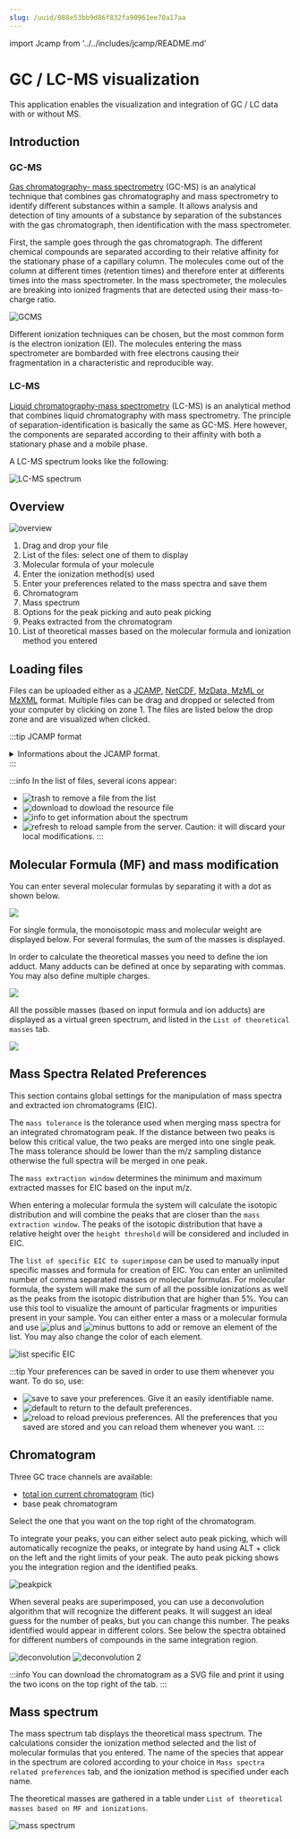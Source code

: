```yaml
---
slug: /uuid/088e53bb9d86f832fa90961ee70a17aa
---
```


import Jcamp from '../../includes/jcamp/README.md'

# GC / LC-MS visualization

This application enables the visualization and integration of GC / LC data with or without MS.

## Introduction 

### GC-MS
[Gas chromatography- mass spectrometry](https://en.wikipedia.org/wiki/Gas_chromatography–mass_spectrometry) (GC-MS) is an analytical technique that combines gas chromatography and mass spectrometry to identify different substances within a sample. It allows analysis and detection of tiny amounts of a substance by separation of the substances with the gas chromatograph, then identification with the mass spectrometer. 

First, the sample  goes through the gas chromatograph. The different chemical compounds are separated according to their relative affinity for the stationary phase of a capillary column. The molecules come out of the column at different times (retention times) and therefore enter at differents times into the mass spectrometer. In the mass spectrometer, the molecules are breaking into ionized fragments that are detected using their mass-to-charge ratio. 

![GCMS](images/GCMS.gif)

Different ionization techniques can be chosen, but the most common form is the electron ionization (EI). The molecules entering the mass spectrometer are bombarded with free electrons causing their fragmentation in a characteristic and reproducible way. 

### LC-MS

[Liquid chromatography-mass spectrometry](https://en.wikipedia.org/wiki/Liquid_chromatography–mass_spectrometry) (LC-MS) is an analytical method that combines liquid chromatography with mass spectrometry. The principle of separation-identification is basically the same as GC-MS. Here however, the components are separated according to their affinity with both a stationary phase and a mobile phase. 

A LC-MS spectrum looks like the following: 

![LC-MS spectrum](images/LCMS.png)

## Overview 

![overview](images/overview.png)

1. Drag and drop your file 
2. List of the files: select one of them to display
3. Molecular formula of your molecule 
4. Enter the ionization method(s) used
5. Enter your preferences related to the mass spectra and save them 
6. Chromatogram
7. Mass spectrum 
8. Options for the peak picking and auto peak picking 
9. Peaks extracted from the chromatogram 
10. List of theoretical masses based on the molecular formula and ionization method you entered

## Loading files

Files can be uploaded either as a [JCAMP](http://jcamp-dx.org/), [NetCDF](https://en.wikipedia.org/wiki/NetCDF), [MzData, MzML or MzXML](https://en.wikipedia.org/wiki/Mass_spectrometry_data_format#mzData) format. Multiple files can be drag and dropped or selected from your computer by clicking on zone 1. The files are listed below the drop zone and are visualized when clicked.

:::tip JCAMP format
<details>
    <summary>
    Informations about the JCAMP format.
    </summary>
    <div>

<Jcamp/>

</div>

</details>
:::

:::info
In the list of files, several icons appear: 
- ![trash](images/trash.png) to remove a file from the list 
- ![download](images/download.png) to dowload the resource file 
- ![info](images/info.png) to get information about the spectrum 
- ![refresh](images/refresh.png) to reload sample from the server. Caution: it will discard your local modifications. 
:::

## Molecular Formula (MF) and mass modification

You can enter several molecular formulas by separating it with a dot as shown below. 

![](images/mf.png)

For single formula, the monoisotopic mass and molecular weight are displayed below. For several formulas, the sum of the masses is displayed. 

In order to calculate the theoretical masses you need to define the ion adduct. Many adducts can be defined at once by separating with commas. You may also define multiple charges.

![](images/mass_modifications.png)

All the possible masses (based on input formula and ion adducts) are displayed as a virtual green spectrum, and listed in the `List of theoretical masses` tab.

![](images/theoretical_masses.png)

## Mass Spectra Related Preferences

This section contains global settings for the manipulation of mass spectra and extracted ion chromatograms \(EIC\). 

The `mass tolerance` is the tolerance used when merging mass spectra for an integrated chromatogram peak. If the distance between two peaks is below this critical value, the two peaks are merged into one single peak. The mass tolerance should be lower than the m/z sampling distance otherwise the full spectra will be merged in one peak. 

The `mass extraction window` determines the minimum and maximum extracted masses for EIC based on the input m/z.

When entering a molecular formula the system will calculate the isotopic distribution and will combine the peaks that are closer than the `mass extraction window`. The peaks of the isotopic distribution that have a relative height over the `height threshold` will be considered and included in EIC.

The `list of specific EIC to superimpose` can be used to manually input specific masses and formula for creation of EIC. You can enter an unlimited number of comma separated masses or molecular formulas. For molecular formula, the system will make the sum of all the possible ionizations as well as the peaks from the isotopic distribution that are higher than 5%. You can use this tool to visualize the amount of particular fragments or impurities present in your sample. 
You can either enter a mass or a molecular formula and use ![plus](images/plus.png) and ![minus](images/minus.png) buttons to add or remove an element of the list. You may also change the color of each element. 

![list specific EIC](images/list_EIC.gif)

:::tip 
Your preferences can be saved in order to use them whenever you want. To do so, use:
- ![save](images/save.png) to save your preferences. Give it an easily identifiable name. 
- ![default](images/default.png) to return to the default preferences. 
- ![reload](images/reload.png) to reload previous preferences. All the preferences that you saved are stored and you can reload them whenever you want.
:::

## Chromatogram 

Three GC trace channels are available: 
- [total ion current chromatogram](https://en.wikipedia.org/wiki/Mass_chromatogram#Total_ion_current_(TIC)_chromatogram) (tic) 
- base peak chromatogram 

Select the one that you want on the top right of the chromatogram.

To integrate your peaks, you can either select auto peak picking, which will automatically recognize the peaks, or integrate by hand using ALT + click on the left and the right limits of your peak. The auto peak picking shows you the integration region and the identified peaks. 

![peakpick](images/peakpick.gif)

When several peaks are superimposed, you can use a deconvolution algorithm that will recognize the different peaks. It will suggest an ideal guess for the number of peaks, but you can change this number. The peaks identified would appear in different colors.
See below the spectra obtained for different numbers of compounds in the same integration region. 

![deconvolution](images/deconvolution.png)          ![deconvolution 2](images/deconvolution2.png)

:::info
You can download the chromatogram as a SVG file and print it using the two icons on the top right of the tab. 
:::

## Mass spectrum

The mass spectrum tab displays the theoretical mass spectrum.  The calculations consider the ionization method selected and the list of molecular formulas that you entered. The name of the species that appear in the spectrum are colored according to your choice in `Mass spectra related preferences` tab, and the ionization method is specified under each name. 

The theoretical masses are gathered in a table under `List of theoretical masses based on MF and ionizations`. 

![mass spectrum](images/mass_spectrum.png)
